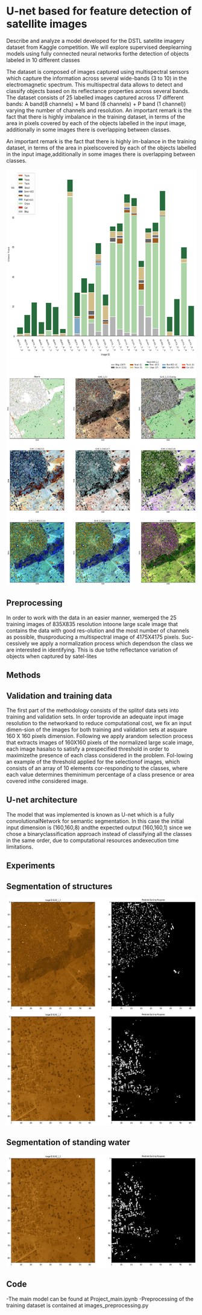 # U-net based for feature detection of satellite images 

Describe and analyze a model developed for the DSTL satellite imagery dataset from Kaggle competition. We will explore supervised deeplearning models using fully connected neural networks forthe detection of objects labeled in 10 different classes

The dataset is composed of images captured using multispectral sensors which capture the information across several wide-bands (3 to 10) in the electromagnetic spectrum. This multispectral data allows to detect and classify objects based on its reflectance properties across several bands. The dataset consists of 25 labelled images captured across 17 different bands: A band(8 channels) + M band (8 channels) + P band (1 channel)) varying the number of channels and resolution.
An important remark is the fact that there is highly imbalance in the training dataset, in terms of the area in pixels covered by each of the objects labelled in the input image, additionally in some images there is overlapping between classes.

An important remark is the fact that there is highly im-balance in the training dataset, in terms of the area in pixelscovered by each of the objects labelled in the input image,additionally in some images there is overlapping between classes.

<img src="https://github.com/ArangurenAndres/Satellite-imagery-feature-detection/blob/main/Barplots(1).png" width="600" height="500">



<img src="https://github.com/ArangurenAndres/Satellite-imagery-feature-detection/blob/main/Mask%20and%20Bands%202(2).png" width="600" height="600">

## Preprocessing

In order to work with the data in an easier manner, wemerged the 25 training images of 835X835 resolution intoone large scale image that contains the data with good res-olution and the most number of channels as possible, thusproducing a multispectral image of 4175X4175 pixels. Suc-cessively we apply a normalization process which dependson the class we are interested in identifying.  This is due tothe reflectance variation of objects when captured by satel-lites


## Methods

## Validation and training data

The  first  part  of  the  methodology  consists  of  the  splitof  data  sets  into  training  and  validation  sets.   In  order  toprovide an adequate input image resolution to the networkand to reduce computational cost,  we fix an input dimen-sion of the images for both training and validation sets at asquare 160 X 160 pixels dimension.  Following we apply arandom selection process that extracts images of 160X160 pixels of the normalized large scale image, each image hasalso to satisfy a prespecified threshold in order to maximizethe presence of each class considered in the problem.  Fol-lowing an example of the threshold applied for the selectionof images, which consists of an array of 10 elements cor-responding to the classes, where each value determines theminimum percentage of a class presence or area covered inthe considered image.


## U-net architecture

The model that was implemented is known as U-net which is a fully convolutionalNetwork  for  semantic  segmentation. In this case the initial input dimension is (160,160,8) andthe  expected  output  (160,160,1)  since  we  chose  a  binaryclassification approach instead of classifying all the classes in  the  same  order,  due  to  computational  resources  andexecution time limitations. 

## Experiments

## Segmentation of structures

<img src="https://github.com/ArangurenAndres/Satellite-imagery-feature-detection/blob/main/Prediction%20Model%202.png" width="700" height="300">

<img src="https://github.com/ArangurenAndres/Satellite-imagery-feature-detection/blob/main/Prediction%20Model%202_1.png" width="700" height="300">


## Segmentation of standing water
<img src="https://github.com/ArangurenAndres/Satellite-imagery-feature-detection/blob/main/Prediction%20Model%202_1.png" width="700" height="300">

## Code

-The main model can be found at Project_main.ipynb
-Preprocessing of the training dataset is contained at images_preprocessing.py 



